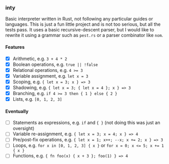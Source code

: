 ### inty

Basic interpreter written in Rust, not following any particular guides or languages. This is just a fun little project and is not too serious, but all the tests pass. It uses a basic recursive-descent parser, but I would like to rewrite it using a grammar such as `pest.rs` or a parser combinator like `nom`.

#### Features

- [x] Arithmetic, e.g. `3 + 4 * 2`
- [x] Boolean operations, e.g. `true || !false`
- [x] Relational operations, e.g. `4 >= 3`
- [x] Variable assignment, e.g. `let x = 3`
- [x] Scoping, e.g. `{ let x = 3; x } => 3`
- [x] Shadowing, e.g. `{ let x = 3; { let x = 4 }; x } => 3`
- [x] Branching, e.g. `if 4 >= 3 then { 1 } else { 2 }`
- [x] Lists, e.g. `[0, 1, 2, 3]`

#### Eventually

- [ ] Statements as expressions, e.g. `if` and `{ }` (not doing this was just an oversight)
- [ ] Variable re-assignment, e.g. `{ let x = 3; x = 4; x } => 4`
- [ ] Pre/post-fix operations, e.g. `{ let x = 1; x++; --x; x += 2; x } => 3`
- [ ] Loops, e.g. `for x in [0, 1, 2, 3] { x }` or `for x = 0; x <= 5; x += 1 { x }`
- [ ] Functions, e.g. `{ fn foo(x) { x + 3 }; foo(1) } => 4`
